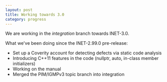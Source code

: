 ```yaml
---
layout: post
title: Working towards 3.0
category: progress
---
```


We are working in the *integration* branch towards INET-3.0.

What we've been doing since the INET-2.99.0 pre-release:

*   Set up a Coverity account for detecting defects via static code analysis
*   Introducing C++11 features in the code (nullptr, auto, in-class member initializers)
*   Working on the manual
*   Merged the PIM/IGMPv3 topic branch into integration
